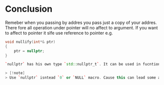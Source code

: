 # Conclusion

Remeber when you passing by addres you pass just a copy of your addres. There fore all operation under pointer will no affect to argument. If you want to affect to pointer it slfe use reference to pointer e.g.
```cpp
void nullify(int*& ptr)
{
    ptr = nullptr;
}

`nullptr` has his own type `std::nullptr_t`. It can be used in fucntion overlaoding to define function that works with only `nullptr` argumenrs. Be aware that if you have `int*` to some value with assigned `nullptr` inside the compiler will call best match function like function with `int*` parameter instead fucntion with `std::nullptr_t` parameter. Because compiler will compare types while type deduction.

> [!note]
> Use `nullptr` isntead `0` or `NULL` macro. Cause this can lead some ambiguous.

